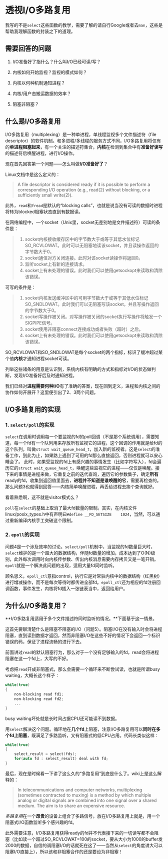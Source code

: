 # 透视I/O多路复用

我写的不是`select`这些函数的教学，需要了解的请自行Google或者去`man`，这些是帮助我理解函数的封装之下的道理。

## 需要回答的问题
1. I/O准备好了指什么？什么叫I/O已经可读/写？

2. 内核如何开始监视？监视的模式如何？

3. 内核以何种机制通知进程？

4. 内核/用户态搬运数据的效率？

5. 阻塞非阻塞？


## 什么是I/O多路复用

I/O多路复用（multiplexing）是一种单进程，单线程监视多个文件描述符（file descriptor）的软件机制。和多进程/多线程的服务方式不同，I/O多路复用将仅有的**单进程阻塞起来**，有一个关注的描述符集合，**内核**在检测到集合中有**准备好读写**的描述符后唤醒进程，进行I/O操作。

现在首先回答第一个问题——怎么叫做**I/O准备好了**？

Linux文档中是这么定义的：
>  A file descriptor is considered ready if it is possible to perform a corresponding I/O operation (e.g., read(2) without blocking, or a sufficiently small write(2)).

此外，`read`和`fread`是默认的“blocking calls”，也就是说当没有可读的数据时进程将转为blocked阻塞状态直到有数据读。

在网络编程中，一个socket（Unix里，socket无差别地是文件描述符）可读的条件是：
> 1. socket内核接收缓存区中的字节数大于或等于其低水位标记SO_RCVLOWAT。此时可以无阻塞地读该socket，并且读操作返回的字节数大于0。
> 2. socket通信对方关闭连接。此时对该socket读操作将返回0。
> 3. 监听socket上有新的连接请求。
> 4. socket上有未处理的错误。此时我们可以使用getsockopt来读取和清除该错误。

可写的条件是：
> 1. socket内核发送缓冲区中的可用字节数大于或等于其低水位标记SO_SNDLOWAT。此时我们可以无阻塞写该socket，并且写操作返回的字节数大于0。
> 2. socket写操作被关闭。对写操作被关闭的socket执行写操作将触发一个SIGPIPE信号。
> 3. socket使用非阻塞connect连接成功或者失败（超时）之后。
> 4. socket上有未处理的错误。此时我们可以使用getsockopt来读取和清除该错误。

SO_RCVLOWAT和SO_SNDLOWAT是每个socket的两个指标，标识了缓冲超过某个值**内核**才通知进程socket可读。

列举这些诸条的用意是认识到，系统内核有明确的方式和指标对I/O的状态做判断，发现I/O准备好后及时通知进程。

我们已经对**进程需要何种I/O**有了准确的答案，现在回到定义，进程和内核之间的协作如何开展开？这里便引出了2、3两个问题。

## I/O多路复用的实现

### 1. `select/poll`的实现

`select`在调用时调用每一个要监视的fd的poll回调（不是那个系统调用），需要知道，每一个fd有一个队列用来存放所有监视它的进程，这个回调的作用就是给fd的这个队列，叫做`struct wait_queue_head_t`，加入新的监视者。这是`select`的准备工作，到此为止，如果路上遇到了可用的fd那么直接返回，否则进程就可以安心睡会了。
此时，如果受监视的fd上有感兴趣的事情发生（比如字符写入），fd会遍历它的`struct wait_queue_head_t`，唤醒这些监视它的进程——仅仅是唤醒。接下来的事情是进程来做，它重复之前的迭代查询，遍历它的参数集子，确定**所有** ready的fd，收集到返回值里面去，**进程并不知道是谁唤醒的它**，需要再检查的。那么问题3也就得到回答——内核简单唤醒进程，再丢给进程去挨个查询就好。

看着熟悉啊，这不就是visitor模式么？

`poll`在`select`的基础上取消了最大fd数量的限制。其实，在内核文件linux/posix_types.h中有声明曰`#define __FD_SETSIZE    1024`，当然，可以通过重新编译内核手工突破这个限制。

### 2. `epoll`的实现

问题4是一个涉及效率的讨论。`select/poll`机制中，当监视的fd数量巨大时，`select`维护的是一个超大的数据结构，伴随fd数量的增加，成本达到了O(N)级别，此外每次调用时向内核传参数、传出内核消息需要内存拷贝又是一笔开销。`epoll`就是一个解决此问题的出现，适用大量fd同时监听。

顾名思义，`epoll_ctl`意指control，执行它是对常驻内核中的数据结构（红黑树）进行增减操作，而不是每次等待时都传进全部fd。`epoll_ctl`还为相应的fd注册回调函数，事件发生，内核将fd插入一张链表当中，返回给用户。

## 为什么I/O多路复用？

**I/O多路复用适用于多个文件描述符同时监听的情况。**下面基于这一情景。

这首先要聊清楚什么是阻塞不阻塞的I/O（问题5）。阻塞I/O在没有输入时会将进程阻塞，直到读到数据才返回，然而非阻塞I/O在这些不好的情况下会返回一个标识错误的码，保证了进程流畅的进行下去。

前面讲过`read`的默认阻塞行为，那么对于一个没有足够输入的fd，read会将进程阻塞在这一个fd上，大写的不好。

考虑把`read`开成非阻塞式，那么会需要一个循环来不断尝试读，也就是所谓busy waiting，大概长这个样子：
```C++
while(true)
{
    non-blocking read fd1;
    non-blocking read fd2;
    ...
}
```
busy waiting坏处就是长时间占据CPU还可能读不到数据。

用`select`解决这个问题。循环地在**几个fd**上阻塞，注意I/O多路复用可以**同时在多个fd上阻塞**，既满足了多路监听，又有阻塞式的低CPU占用。代码长类似这样：
```C++
while(true)
{
    select_result = select(fds);
    for(auto fd : select_result) deal with fd;
}
```

最后，现在是时候看一下讲了这么久的“多路复用”到底是什么了。wiki上是这么解释的：
> In telecommunications and computer networks, multiplexing (sometimes contracted to muxing) is a method by which multiple analog or digital signals are combined into one signal over a shared medium. The aim is to share an expensive resource.

*多路复用*在一个**昂贵**的设备上组合了多路信号，放在I/O多路复用上就是，用一个阻塞式I/O函数监听多个感兴趣的fd。

此外需要注意，I/O多路复用获得ready的fd并不代表接下来的一切读写都不会阻塞（比如读一个超过SO_RCVLOWAT=100的socket，要从大小为1000的buffer发2000的数据，自信的调阻塞I/O的话就死在这了——当然从`select`的角度讲大可以阻塞I/O直接上），所以该和非阻塞合作的还是要设为非阻塞！
